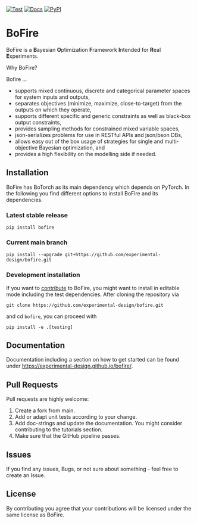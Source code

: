 
[![Test](https://github.com/experimental-design/bofire/workflows/Tests/badge.svg)](https://github.com/experimental-design/bofire/actions?query=workflow%3ATests)
[![Docs](https://github.com/experimental-design/bofire/workflows/Docs/badge.svg)](https://github.com/experimental-design/bofire/actions?query=workflow%3ADocs)
[![PyPI](https://img.shields.io/pypi/v/bofire.svg)](https://pypi.org/project/bofire)
# BoFire
BoFire is a **B**ayesian **O**ptimization **F**ramework **I**ntended for **R**eal **E**xperiments. 

Why BoFire?

Bofire ...

- supports mixed continuous, discrete and categorical parameter spaces for system inputs and outputs,
- separates objectives (minimize, maximize, close-to-target) from the outputs on which they operate,
- supports different specific and generic constraints as well as black-box output constraints,
- provides sampling methods for constrained mixed variable spaces,
- json-serializes problems for use in RESTful APIs and json/bson DBs,
- allows easy out of the box usage of strategies for single and multi-objective Bayesian optimization, and 
- provides a high flexibility on the modelling side if needed.

## Installation

BoFire has BoTorch as its main dependency which depends on PyTorch. In the following you find different options to install BoFire and its dependencies.

### Latest stable release

```
pip install bofire
```

### Current main branch
```
pip install --upgrade git+https://github.com/experimental-design/bofire.git
```

### Development installation
If you want to [contribute](CONTRIBUTING.md) to BoFire, you might want to install in editable mode including the test dependencies.
After cloning the repository via
```
git clone https://github.com/experimental-design/bofire.git
```
and cd `bofire`, you can proceed with
```
pip install -e .[testing]
```
## Documentation

Documentation including a section on how to get started can be found under https://experimental-design.github.io/bofire/.

## Pull Requests

Pull requests are highly welcome:

1. Create a fork from main.
2. Add or adapt unit tests according to your change.
3. Add doc-strings and update the documentation. You might consider contributing to the tutorials section.
4. Make sure that the GitHub pipeline passes.

## Issues

If you find any issues, Bugs, or not sure about something -  feel free to create an Issue.

## License

By contributing you agree that your contributions will be licensed under the same license as BoFire.
